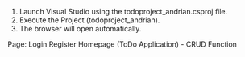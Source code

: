 1. Launch Visual Studio using the todoproject_andrian.csproj file.
2. Execute the Project (todoproject_andrian).
3. The browser will open automatically.

Page:
Login
Register
Homepage (ToDo Application) - CRUD Function
